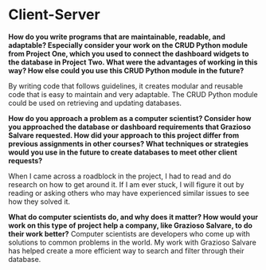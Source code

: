 # Client-Server
<b>How do you write programs that are maintainable, readable, and adaptable? Especially consider your work on the CRUD Python module from Project One, which you used to connect the dashboard widgets to the database in Project Two. What were the advantages of working in this way? How else could you use this CRUD Python module in the future?</b>

By writing code that follows guidelines, it creates modular and reusable code that is easy to maintain and very adaptable. The CRUD Python module could be used on retrieving and updating databases.

<b>How do you approach a problem as a computer scientist? Consider how you approached the database or dashboard requirements that Grazioso Salvare requested. How did your approach to this project differ from previous assignments in other courses? What techniques or strategies would you use in the future to create databases to meet other client requests?</b>

When I came across a roadblock in the project, I had to read and do research on how to get around it. If I am ever stuck, I will figure it out by reading or asking others who may have experienced similar issues to see how they solved it.

<b>What do computer scientists do, and why does it matter? How would your work on this type of project help a company, like Grazioso Salvare, to do their work better?</b>
Computer scientists are developers who come up with solutions to common problems in the world. My work with Grazioso Salvare has helped create a more efficient way to search and filter through their database.
